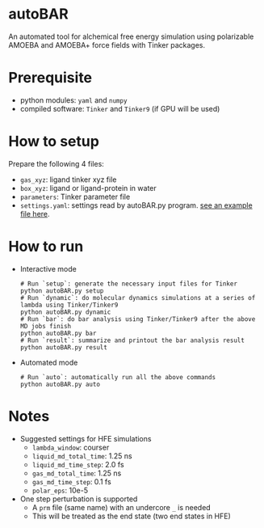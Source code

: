 # autoBAR
An automated tool for alchemical free energy simulation using polarizable AMOEBA and AMOEBA+ force fields with Tinker packages.

# Prerequisite
- python modules: `yaml` and `numpy`
- compiled software: `Tinker` and `Tinker9` (if GPU will be used)

# How to setup 
Prepare the following 4 files:
* `gas_xyz`: ligand tinker xyz file
* `box_xyz`: ligand or ligand-protein in water
* `parameters`: Tinker parameter file
* `settings.yaml`: settings read by autoBAR.py program. [see an example file here](https://github.com/leucinw/autoBAR/blob/main/dat/settings.yaml).

# How to run 
* Interactive mode
  ```shell
  # Run `setup`: generate the necessary input files for Tinker
  python autoBAR.py setup
  # Run `dynamic`: do molecular dynamics simulations at a series of lambda using Tinker/Tinker9
  python autoBAR.py dynamic
  # Run `bar`: do bar analysis using Tinker/Tinker9 after the above MD jobs finish
  python autoBAR.py bar
  # Run `result`: summarize and printout the bar analysis result
  python autoBAR.py result
  ```
* Automated mode
  ```shell
  # Run `auto`: automatically run all the above commands
  python autoBAR.py auto
  ```
# Notes
* Suggested settings for HFE simulations
  * `lambda_window`: courser
  * `liquid_md_total_time`: 1.25 ns
  * `liquid_md_time_step`: 2.0 fs
  * `gas_md_total_time`: 1.25 ns
  * `gas_md_time_step`: 0.1 fs
  * `polar_eps`: 10e-5
* One step perturbation is supported 
  * A `prm` file (same name) with an undercore `_` is needed
  * This will be treated as the end state (two end states in HFE)
